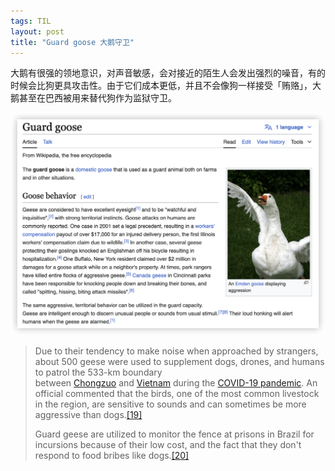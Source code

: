 ```yaml
---
tags: TIL
layout: post
title: "Guard goose 大鹅守卫"
---
```


大鹅有很强的领地意识，对声音敏感，会对接近的陌生人会发出强烈的噪音，有的时候会比狗更具攻击性。由于它们成本更低，并且不会像狗一样接受「贿赂」，大鹅甚至在巴西被用来替代狗作为监狱守卫。

![guard-goose](assets/images/guard-goose.png)

> Due to their tendency to make noise when approached by strangers, about 500 geese were used to supplement dogs, drones, and humans to patrol the 533-km boundary between [Chongzuo](https://en.wikipedia.org/wiki/Chongzuo "Chongzuo") and [Vietnam](https://en.wikipedia.org/wiki/Vietnam "Vietnam") during the [COVID-19 pandemic](https://en.wikipedia.org/wiki/COVID-19_pandemic "COVID-19 pandemic"). An official commented that the birds, one of the most common livestock in the region, are sensitive to sounds and can sometimes be more aggressive than dogs.[[19]](https://en.wikipedia.org/wiki/Guard_goose#cite_note-19)
> 
> Guard geese are utilized to monitor the fence at prisons in Brazil for incursions because of their low cost, and the fact that they don't respond to food bribes like dogs.[[20]](https://en.wikipedia.org/wiki/Guard_goose#cite_note-20)
